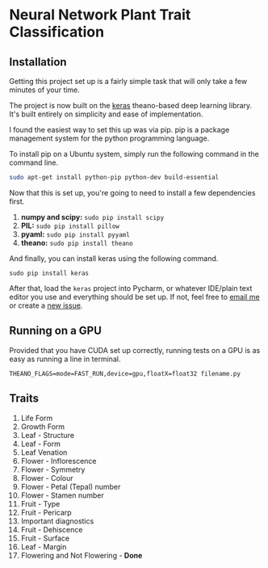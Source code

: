 # Neural Network Plant Trait Classification

## Installation
Getting this project set up is a fairly simple task that will only take a few minutes of your time.

The project is now built on the [keras](https://github.com/fchollet/keras) theano-based deep learning library. It's built entirely on simplicity and ease of implementation.

I found the easiest way to set this up was via pip. pip is a package management system for the python programming language.

To install pip on a Ubuntu system, simply run the following command in the command line.

```bash
sudo apt-get install python-pip python-dev build-essential
```
Now that this is set up, you're going to need to install a few dependencies first.

1. **numpy and scipy:** ```sudo pip install scipy```
2. **PIL:** ```sudo pip install pillow```
3. **pyaml:** ```sudo pip install pyyaml```
4. **theano:** ```sudo pip install theano```

And finally, you can install keras using the following command.

```
sudo pip install keras
```

After that, load the ```keras``` project into Pycharm, or whatever IDE/plain text editor you use and everything should be set up. If not, feel free to [email me](mailto:keo7@aber.ac.uk) or create a [new issue](https://github.com/bio-ontology-research-group/neural-network-plant-trait-classification/issues).

## Running on a GPU

Provided that you have CUDA set up correctly, running tests on a GPU is as easy as running a line in terminal.

```
THEANO_FLAGS=mode=FAST_RUN,device=gpu,floatX=float32 filename.py
```

## Traits

1. Life Form
2. Growth Form
3. Leaf - Structure
4. Leaf - Form
5. Leaf Venation
6. Flower - Inflorescence
7. Flower - Symmetry
8. Flower - Colour
9. Flower - Petal (Tepal) number
10. Flower - Stamen number
11. Fruit - Type
12. Fruit - Pericarp
13. Important diagnostics
14. Fruit - Dehiscence
15. Fruit - Surface
16. Leaf - Margin
17. Flowering and Not Flowering - **Done**

